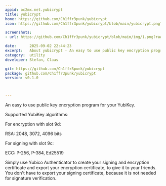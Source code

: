 ```yaml
---
appid: oc2mx.net.yubicrypt
title: yubicrypt
home: https://github.com/Ch1ffr3punk/yubicrypt
icon: https://github.com/Ch1ffr3punk/yubicrypt/blob/main/yubicrypt.png?raw=true

screenshots:
- url: https://github.com/Ch1ffr3punk/yubicrypt/blob/main/img/1.png?raw=true

date:      2025-09-02 22:44:23
excerpt:   About yubicrypt - An easy to use public key encryption program for your YubiKey.
category:  utility
developer: Stefan, Claas

git: https://github.com/Ch1ffr3punk/yubicrypt
package: github.com/Ch1ffr3punk/yubicrypt
version: v0.1.0



---
```


An easy to use public key encryption program for your YubiKey.

Supported YubiKey algorithms:

For encryption with slot 9d:

RSA: 2048, 3072, 4096 bits

For signing with slot 9c:

ECC: P-256, P-384, Ed25519

Simply use Yubico Authenticator to create your signing and
encryption certificate and export your encryption certificate,
to give it to your friends. You don&#39;t have to export your signing
certificate, because it is not needed for signature verification.